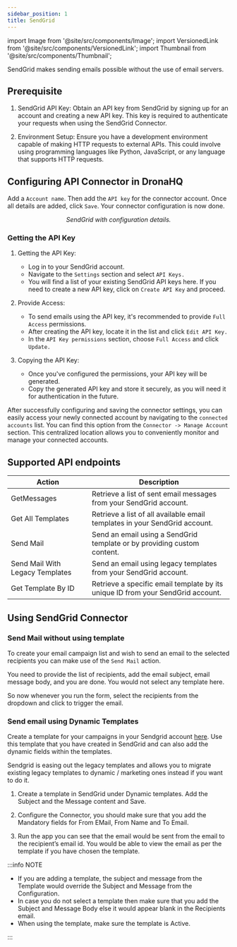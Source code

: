```yaml
---
sidebar_position: 1
title: SendGrid
---
```

import Image from '@site/src/components/Image';
import VersionedLink from '@site/src/components/VersionedLink';
import Thumbnail from '@site/src/components/Thumbnail';

SendGrid makes sending emails possible without the use of email servers. 

## Prerequisite 

1. SendGrid API Key: Obtain an API key from SendGrid by signing up for an account and creating a new API key. This key is required to authenticate your requests when using the SendGrid Connector.

2. Environment Setup: Ensure you have a development environment capable of making HTTP requests to external APIs. This could involve using programming languages like Python, JavaScript, or any language that supports HTTP requests.



## Configuring API Connector in DronaHQ

Add a `Account name`. Then add the `API key` for the connector account. Once all details are added, click `Save`. Your connector configuration is now done.

<figure>
  <Thumbnail src="/img/reference/connectors/sendgrid/details.png" alt="SendGrid with configuration details." />
  <figcaption align = "center"><i>SendGrid with configuration details.</i></figcaption>
</figure>


### Getting the API Key

1. Getting the API Key:
   - Log in to your SendGrid account.
   - Navigate to the `Settings` section and select `API Keys.`
   - You will find a list of your existing SendGrid API keys here. If you need to create a new API key, click on `Create API Key` and proceed.

2. Provide Access:
   - To send emails using the API key, it's recommended to provide `Full Access` permissions.
   - After creating the API key, locate it in the list and click `Edit API Key.`
   - In the `API Key permissions` section, choose `Full Access` and click `Update.`


3. Copying the API Key:
   - Once you've configured the permissions, your API key will be generated.
   - Copy the generated API key and store it securely, as you will need it for authentication in the future.

 <figure>
  <Thumbnail src="/img/reference/connectors/sendgrid/apikey.jpeg" alt="SendGrid api key" />
</figure>



After successfully configuring and saving the connector settings, you can easily access your newly connected account by navigating to the `connected accounts` list. You can find this option from the `Connector -> Manage Account` section. This centralized location allows you to conveniently monitor and manage your connected accounts.

## Supported API endpoints

| Action                       | Description                                                                                    |
|------------------------------|------------------------------------------------------------------------------------------------|
| GetMessages                  | Retrieve a list of sent email messages from your SendGrid account.                             |
| Get All Templates            | Retrieve a list of all available email templates in your SendGrid account.                      |
| Send Mail                    | Send an email using a SendGrid template or by providing custom content.                         |
| Send Mail With Legacy Templates | Send an email using legacy templates from your SendGrid account.                                 |
| Get Template By ID           | Retrieve a specific email template by its unique ID from your SendGrid account.                 |

## Using SendGrid Connector

### Send Mail without using template

To create your email campaign list and wish to send an email to the selected recipients you can make use of the `Send Mail` action.

You need to provide the list of recipients, add the email subject, email message body, and you are done. You would not select any template here.

<figure>
  <Thumbnail src="/img/reference/connectors/sendgrid/sendmail.jpeg" alt="SendGrid send mail" />
</figure>

So now whenever you run the form, select the recipients from the dropdown and click to trigger the email.

<figure>
  <Thumbnail src="/img/reference/connectors/sendgrid/mail.jpeg" alt="SendGrid send mail" />
</figure>

### Send email using Dynamic Templates

Create a template for your campaigns in your Sendgrid account [here](https://mc.sendgrid.com/dynamic-templates). Use this template that you have created in SendGrid and can also add the dynamic fields within the templates.

Sendgrid is easing out the legacy templates and allows you to migrate existing legacy templates to dynamic / marketing ones instead if you want to do it.

1. Create a template in SendGrid under Dynamic templates. Add the Subject and the Message content and Save. 

2. Configure the Connector, you should make sure that you add the Mandatory fields for From EMail, From Name and To Email.

<figure>
  <Thumbnail src="/img/reference/connectors/sendgrid/template.jpeg" alt="SendGrid send mail" />
</figure>

3. Run the app you can see that the email would be sent from the email to the recipient’s email id. You would be able to view the email as per the template if you have chosen the template.

<figure>
  <Thumbnail src="/img/reference/connectors/sendgrid/mail2.jpeg" alt="SendGrid send mail" />
</figure>

:::info NOTE

- If you are adding a template, the subject and message from the Template would override the Subject and Message from the Configuration.
- In case you do not select a template then make sure that you add the Subject and Message Body else it would appear blank in the Recipients email.
- When using the template, make sure the template is Active.

:::